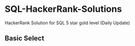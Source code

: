 # SQL-HackerRank-Solutions
HackerRank Solution for SQL 5 star gold level (Daily Update)

## Basic Select
